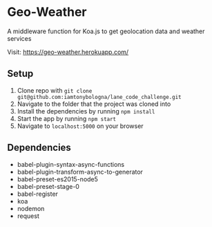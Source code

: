 # Geo-Weather
A middleware function for Koa.js to get geolocation data and weather services

Visit: https://geo-weather.herokuapp.com/

## Setup
1. Clone repo with `git clone git@github.com:iamtonybologna/lane_code_challenge.git`
2. Navigate to the folder that the project was cloned into
3. Install the dependencies by running `npm install`
4. Start the app by running `npm start`
5. Navigate to `localhost:5000` on your browser

## Dependencies
* babel-plugin-syntax-async-functions
* babel-plugin-transform-async-to-generator
* babel-preset-es2015-node5
* babel-preset-stage-0
* babel-register
* koa
* nodemon
* request
